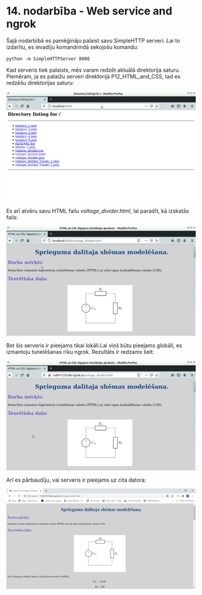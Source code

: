 # 14. nodarbība - Web service and ngrok

Šajā nodarbībā es pamēģināju palaist savu SimpleHTTP serveri. Lai to izdarītu, es ievadīju komandrindā sekojošu komandu:

	python -m SimpleHTTPServer 8000

Kad serveris tiek palaists, mēs varam redzēt aktuālā direktorija saturu. Piemēram, ja es palaižu serveri direktorijā P12_HTML_and_CSS, tad es redzēšu direktorijas saturu:

![Direktorija saturs](https://github.com/daniil172101/RTR108/blob/master/darbi/P14_web_service/web_service_1.png) 

Es arī atvēru savu HTML failu *voltage_divider.html*, lai paradīt, kā izskatās fails: 

![HTML faila saturs](https://github.com/daniil172101/RTR108/blob/master/darbi/P14_web_service/web_service_2.png)

Bet šis serveris ir pieejams tikai lokāli.Lai viņš būtu pieejams globāli, es izmantoju tunelēšanas rīku ngrok. Rezultāts ir redzams šeit:

![Globāli pieejams HTML fails](https://github.com/daniil172101/RTR108/blob/master/darbi/P14_web_service/web_service_3.png)

Arī es pārbaudīju, vai serveris ir pieejams uz cita datora:

![Faila pieejamība uz cita datora](https://github.com/daniil172101/RTR108/blob/master/darbi/P14_web_service/web_service_4.png)

